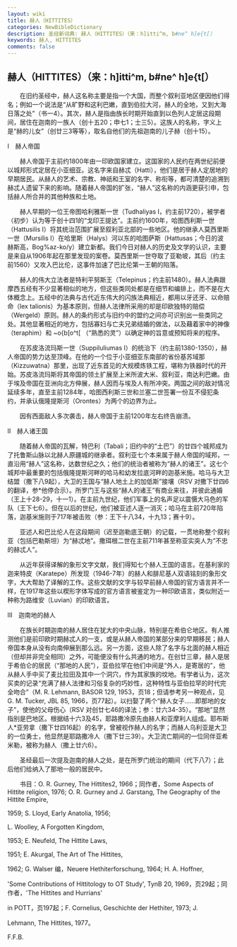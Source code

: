 ```yaml
---
layout: wiki
title: 赫人（HITTITES）
categories: NewBibleDictionary
description: 圣经新词典: 赫人（HITTITES）（来：h]itti^m, b#ne^ h]e{t[）
keywords: 赫人, HITTITES
comments: false
---
```


## 赫人（HITTITES）（来：h]itti^m, b#ne^ h]e{t[）

　　在旧约圣经中，赫人这名称主要是指一个大国，而整个叙利亚地区便因他们得名；例如一个说法是“从旷野和这利巴嫩，直到伯拉大河，赫人的全地，又到大海日落之处”（书一4）。其次，赫人是指由族长时期开始直到以色列人定居这段期间，居住在迦南的一族人（创十五20；申七1；士三5）。这族人的名称，字义上是“赫的儿女”（创廿三3等等），取名自他们的先祖迦南的儿子赫（创十15）。

Ⅰ　赫人帝国

　　赫人帝国于主前约1800年由一印欧国家建立。这国家的人民约在两世纪前便以城邦形式定居在小亚细亚。这名字来自赫忒（Hatti），他们是居于赫人定居地的早期居民。从赫人的艺术、宗教、神祇和王室的名字、称衔等，都可清楚的追溯到赫忒人遗留下来的影响。随着赫人帝国的扩张，“赫人”这名称的内涵更获引申，包括赫人所合并的其他种族和土地。

　　赫人早期的一位王帝图哈利雅斯一世（Tudhaliyas I，约主前1720），被学者（初步）认为等于创十四1的“戈印王提达”。主前约1600年，哈图西利斯一世（Hattusilis I）将其统治范围扩展至叙利亚北部的一些地区。他的继承人莫西里斯一世（Mursilis I）在哈里斯（Halys）河以东的哈图萨斯（Hattusas；今日的波赫斯高，Bog%az-ko/y）建立新都。我们今日对赫人的历史及文学的认识，主要是来自从1906年起在那里发现的案卷。莫西里斯一世夺取了亚勒坡，其后（约主前1560）又攻入巴比伦，这事件加速了巴比伦第一王朝的陷落。

　　赫人的伟大立法者是特利平努斯王（Telepinus；约主前1480）。赫人法典跟摩西五经有不少显著相似的地方，但这些类同处都是在细节和编排上，而不是在大体概念上。五经中的法典与古代近东伟大的闪族法典相近，都用以牙还牙、以命赔命（lex talionis）为基本原则，但赫人法律所采用的却是印欧独特的赔偿（Wergeld）原则。赫人的条约形式与旧约中的盟约之间亦可识别出一些类同之处。其他显著相近的地方，包括寡妇与亡夫兄弟结婚的做法，以及藉着家中的神像（teraphim）和 ~o{b[o^t[ （“熟悉的灵”）以确定神的旨意或预知将来的程序。

　　在苏皮洛流玛斯一世（Suppiluliumas I）的统治下（约主前1380-1350），赫人帝国的势力达至顶峰。在他的一个位于小亚细亚东南部的省份基苏域那（Kizzuwatna）那里，出现了近东首见的大规模炼铁工程，堪称为铁器时代的开始。苏皮洛流玛斯将其帝国的领土扩展至上米所波大米、叙利亚，南达利巴嫩。由于埃及帝国在亚洲向北方伸展，赫人因而与埃及人有所冲突。两国之间的敌对情况延续多年，直至主前1284年，哈图西利斯三世和兰塞二世签署一份互不侵犯条约，并承认俄隆提斯河（Orontes）为两个的边界为止。

　　因有西面敌人多次袭击，赫人帝国于主前1200年左右终告崩溃。

Ⅱ　赫人诸王国

　　随着赫人帝国的瓦解，特巴利（Tabali；旧约中的“土巴”）的廿四个城邦成为了托鲁斯山脉以北赫人原疆城的继承者。叙利亚七个本来属于赫人帝国的域邦，一直沿用“赫人”这名称，达数世纪之久；他们的统治者被称为“赫人的诸王”。这七个城邦中最重要的包括俄隆提斯河畔的哈马和幼发拉底河畔的迦基米施。哈马与大卫结盟（撒下八9起），大卫的王国与“赫人地土上的加低斯”接壤（RSV 对撒下廿四6的翻译，参*他停合示）。所罗门王与这些“赫人的诸王”有商业来往，并彼此通婚（王上十28-29，十一1）。在主前九世纪，他们军事上的名声足以震慑大马色的军队（王下七6）。但在以后的世纪，他们被亚述人逐一消灭；哈马在主前720年陷落，迦基米施则于717年被击败（参：王下十八34，十九13；赛十9）。

　　亚述人和巴比伦人在这段期间（迟至迦勒底王朝）的记载，一贯地称整个叙利亚（包括巴勒斯坦）为“赫忒地”。撒珥根二世在主前711年甚至称亚实突人为“不忠的赫忒人”。

　　从近年获得译解的象形文字文献，我们得知七个赫人王国的语言。在基利家的迦来特皮（Karatepe）所发现（1946-7年）的赫人和腓尼基人双语铭刻的象形文字，大大帮助了译解的工作。这些文献的文字与较早前赫人帝国的官方语言并不一样，在1917年这些以楔形字体写成的官方语言被鉴定为一种印欧语言，类似附近一种称为路维安（Luvian）的印欧语言。

Ⅲ　迦南地的赫人

　　在族长时期迦南的赫人居住在犹大的中央山脉，特别是在希伯仑地区。有人推测他们是前印欧时期赫忒人的一支，或是从赫人帝国的某部分来的早期移民；赫人帝国本身从没有向南伸展到那么远。另一方面，这些人除了名字与北面的赫人相近（但却并非完全相同）之外，可能便没有什么共通的地方。在创廿三章，赫人是居于希伯仑的居民（“那地的人民”），亚伯拉罕在他们中间是“外人，是寄居的”，他从赫人手中买了麦比拉田及其中一个洞穴，作为其家族的坟地。有学者认为，这次买卖的记录“充满了赫人法律和习俗复杂的巧妙性，这种特性与亚伯拉罕的时代完全吻合”（M. R. Lehmann, BASOR 129, 1953，页18；但请参考另一种观点，见 G. M. Tucker, JBL 85, 1966，页77起）。以扫娶了两个“赫人女子……即那地的女子”，使他的父母伤心（RSV 对创廿七46的译法；参：廿六34-35）。“那地”显然指别是巴地区。根据结十六3及45，耶路撒冷原先由赫人和亚摩利人组成。耶布斯人*亚劳拿（撒下廿四16起）的名字，曾被视作赫人的名字；而赫人乌利亚是大卫的一位勇士，他显然是耶路撒冷人（撒下廿三39）。大卫流亡期间的一位同伴亚希米勒，被称为赫人（撒上廿六6）。

　　圣经最后一次提及迦南的赫人之处，是在所罗门统治的期间（代下八7）；此后他们给纳入了那地一般的居民中。

　　书目：O. R. Gurney, The Hittites2, 1966；同作者，Some Aspects of Hittite religion, 1976; O. R. Gurney and J. Garstang, The Geography of the Hittite Empire,

1959; S. Lloyd, Early Anatolia, 1956;

L. Woolley, A Forgotten Kingdom,

1953; E. Neufeld, The Hittite Laws,

1951; E. Akurgal, The Art of The Hittites,

1962; G. Walser 编，Neuere Hethiterforschung, 1964; H. A. Hoffner,

'Some Contributions of Hittitology to OT Study', TynB 20, 1969，页29起；同作者，'The Hittites and Hurrians'

in POTT，页197起；F. Cornelius, Geschichte der Hethiter, 1973; J.

Lehmann, The Hittites, 1977。

F.F.B.








